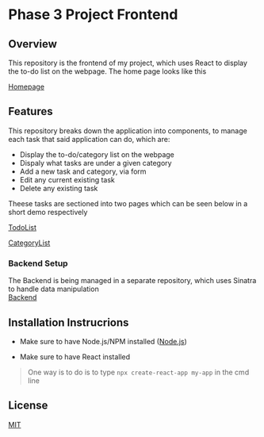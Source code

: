 # Phase 3 Project Frontend

## Overview

This repository is the frontend of my project, which uses React to display the to-do list on the webpage. The home page looks like this

[Homepage](./sinatra-react-project-frontend/images/Homepage.png)

## Features

This repository breaks down the application into components, to manage each task that said application can do, which are: 

- Display the to-do/category list on the webpage
- Dispaly what tasks are under a given category
- Add a new task and category, via form
- Edit any current existing task
- Delete any existing task

Theese tasks are sectioned into two pages which can be seen below in a short demo respectively

[TodoList](./sinatra-react-project-frontend/images/Todolist.gif)

[CategoryList](./sinatra-react-project-frontend/images/CategoryList.gif)


### Backend Setup

The Backend is being managed in a separate repository, which uses Sinatra to handle data manipulation
<br>
[Backend](https://github.com/RenOtsuka/phase-3-sinatra-react-project)

## Installation Instrucrions

- Make sure to have Node.js/NPM installed ([Node.js](https://nodejs.org/en/download/))

- Make sure to have React installed
> One way is to do is to type `npx create-react-app my-app` in the cmd line

## License

[MIT](https://choosealicense.com/licenses/mit/)

